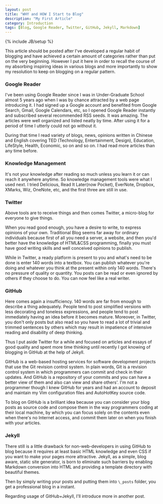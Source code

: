 ```yaml
---
layout: post
title: "WHY and HOW I Start to Blog"
description: "My First Article"
category: Introduction
tags: [Blog, Google Reader, Twitter, GitHub, Jekyll, Markdown]
---
```

{% include JB/setup %}

This article should be posted after I've developed a regular habit of blogging and have achieved a certain amount of categories rather than put on the very beginning. However I put it here in order to recall the course of my absorbing inspiring ideas in various blogs and more importantly to show my resolution to keep on blogging on a regular pattern.

### Google Reader
I've been using Google Reader since I was in Under-Graduate School almost 5 years ago when I was by chance attracted by a web page introducing it. I had signed up a Google account and benefited from Google Search, Gmail, Google Calendars, etc, so I opened Google Reader instantly and subscribed several recommended RSS seeds. It was amazing. The articles were well organized and listed neatly by time. After using it for a period of time I utterly could not go without it. 

During that time I read variety of blogs, news, opinions written in Chinese and English covering TED (Technology, Entertainment, Design), Education, LifeStyle, Health, Economic, so on and so on. I had read more articles than any time before. 

### Knowledge Management
It's not your knowledge after reading so much unless you learn it or can reach it anywhere anytime. So knowledge management tools were what I used next. I tried Delicious, Read It Later(now Pocket), EverNote, Dropbox, XMarks, Wiz, OneNote, etc, and the first three are still in use.

### Twitter
Above tools are to receive things and then comes Twitter, a micro-blog for everyone to give things. 

When you read good enough, you have a desire to write, to express opinions of your own. Traditional Blog seems far away for ordinary individuals because first of all you need a server, a website, and then you'd better have the knowledge of HTML&CSS programming, finally you must have good writing skills and well conceived opinions to publish. 

While in Twitter, a ready platform is present to you and what's need to be done is enter 140 words into a textbox. You can publish whatever you're doing and whatever you think at the present within only 140 words. There's no pressure of quality or quantity. You posts can be read or even ignored by others if they choose to do. You can now feel like a real writer. 

### GitHub
Here comes again a insufficiency. 140 words are far from enough to describe a thing adequately. People tend to post simplified versions with less decorating and toneless expressions, and  people tend to post immediately having an idea before it becomes mature. Moreover, in Twitter, you don't only posts but also read so you have to read a lot of trivial and trimmed sentences by others which may result in impatience of intensive reading and disability of deep thinking. 

Thus I put aside Twitter for a while and focused on articles and essays of good quality and spent more time thinking until recently I got knowing of blogging in GitHub at the help of Jekyll.

GitHub is a web-based hosting services for software development projects that use the Git revision control system. In plain words, Git is a revision control system in which programmers can commit and check in their updates. And GitHub is a repository of your commits and you can have a better view of them and also can view and share others'. I'm not a programmer though I knew GitHub for years and had an account to deposit and maintain my Vim configuration files and AutoHotKey source code.

To blog on GitHub is a brilliant idea because you can consider your blog posts as source code and compose them in the way programmers coding at their local machine, by which you can focus solely on the contents even when there's no Internet access, and commit them later on when you finish with your articles. 

### Jekyll
There still is a little drawback for non-web-developers in using GitHub to blog because it requires at least basic HTML knowledge and even CSS if you want to make your pages more attractive. Jekyll, as a simple, blog aware, static site generator, is born to eliminate such barriers by enabling Markdown conversion into HTML and providing a template directory with beautiful themes.

Then by simply writing your posts and putting them into `\_posts` folder, you get a professional blog in a instant.

Regarding usage of GitHub+Jekyll, I'll introduce more in another post. 